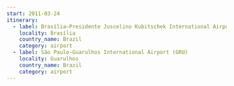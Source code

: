 ```yaml
---
start: 2011-03-24
itinerary:
  - label: Brasília–Presidente Juscelino Kubitschek International Airport (BSB)
    locality: Brasília
    country_name: Brazil
    category: airport
  - label: São Paulo-Guarulhos International Airport (GRU)
    locality: Guarulhos
    country_name: Brazil
    category: airport
---
```

